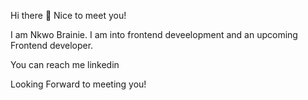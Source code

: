 Hi there 👋
Nice to meet you!

I am Nkwo Brainie. I am into frontend deveelopment and an upcoming Frontend developer.

You can reach me linkedin 

Looking Forward to meeting you!

